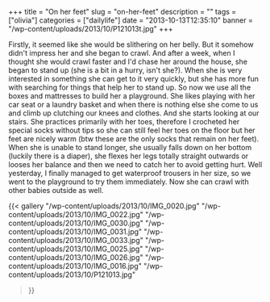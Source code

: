 +++
title = "On her feet"
slug = "on-her-feet"
description = ""
tags = ["olivia"]
categories = ["dailylife"]
date = "2013-10-13T12:35:10"
banner = "/wp-content/uploads/2013/10/P121013t.jpg"
+++

Firstly, it seemed like she would be slithering on her belly. But it somehow didn't impress her and
she began to crawl. And after a week, when I thought she would crawl faster and I'd chase her around the house, she began to stand up (she
is a bit in a hurry, isn't she?). When she is very interested in something she can get to it very
quickly, but she has more fun with searching for things that help her to stand up. So now we use
all the boxes and mattresses to build her a playground. She likes playing with her car seat or a
laundry basket and when there is nothing else she come to us and climb up clutching our knees and
clothes. And she starts looking at our stairs. She practices primarily with her toes, therefore I
crocheted her special socks without tips so she can still feel her toes on the floor but her feet
are nicely warm (btw these are the only socks that remain on her feet). When she is unable to stand
longer, she usually falls down on her bottom (luckily there is a diaper), she flexes her legs
totally straight outwards or looses her balance and then we need to catch her to avoid getting
hurt. Well yesterday, I finally managed to get waterproof trousers in her size, so we went to the
playground to try them immediately. Now she can crawl with other babies outside as well.

{{< gallery
    "/wp-content/uploads/2013/10/IMG_0020.jpg"
    "/wp-content/uploads/2013/10/IMG_0022.jpg"
    "/wp-content/uploads/2013/10/IMG_0030.jpg"
    "/wp-content/uploads/2013/10/IMG_0031.jpg"
    "/wp-content/uploads/2013/10/IMG_0033.jpg"
    "/wp-content/uploads/2013/10/IMG_0025.jpg"
    "/wp-content/uploads/2013/10/IMG_0026.jpg"
    "/wp-content/uploads/2013/10/IMG_0016.jpg"
    "/wp-content/uploads/2013/10/P121013.jpg"
>}}
